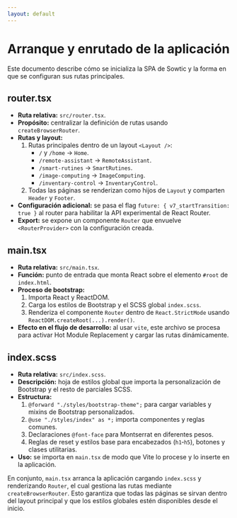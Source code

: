 ```yaml
---
layout: default
---
```


# Arranque y enrutado de la aplicación

Este documento describe cómo se inicializa la SPA de Sowtic y la forma en que se configuran sus rutas principales.

## router.tsx
- **Ruta relativa:** `src/router.tsx`.
- **Propósito:** centralizar la definición de rutas usando `createBrowserRouter`.
- **Rutas y layout:**
  1. Rutas principales dentro de un layout `<Layout />`:
     - `/` y `/home` → `Home`.
     - `/remote-assistant` → `RemoteAssistant`.
     - `/smart-rutines` → `SmartRutines`.
     - `/image-computing` → `ImageComputing`.
     - `/inventary-control` → `InventaryControl`.
  2. Todas las páginas se renderizan como hijos de `Layout` y comparten `Header` y `Footer`.
- **Configuración adicional:** se pasa el flag `future: { v7_startTransition: true }` al router para habilitar la API experimental de React Router.
- **Export:** se expone un componente `Router` que envuelve `<RouterProvider>` con la configuración creada.

## main.tsx
- **Ruta relativa:** `src/main.tsx`.
- **Función:** punto de entrada que monta React sobre el elemento `#root` de `index.html`.
- **Proceso de bootstrap:**
  1. Importa React y ReactDOM.
  2. Carga los estilos de Bootstrap y el SCSS global `index.scss`.
  3. Renderiza el componente `Router` dentro de `React.StrictMode` usando `ReactDOM.createRoot(...).render()`.
- **Efecto en el flujo de desarrollo:** al usar `vite`, este archivo se procesa para activar Hot Module Replacement y cargar las rutas dinámicamente.

## index.scss
- **Ruta relativa:** `src/index.scss`.
- **Descripción:** hoja de estilos global que importa la personalización de Bootstrap y el resto de parciales SCSS.
- **Estructura:**
  1. `@forward "./styles/bootstrap-theme";` para cargar variables y mixins de Bootstrap personalizados.
  2. `@use "./styles/index" as *;` importa componentes y reglas comunes.
  3. Declaraciones `@font-face` para Montserrat en diferentes pesos.
  4. Reglas de reset y estilos base para encabezados (`h1`‑`h5`), botones y clases utilitarias.
- **Uso:** se importa en `main.tsx` de modo que Vite lo procese y lo inserte en la aplicación.

En conjunto, `main.tsx` arranca la aplicación cargando `index.scss` y renderizando `Router`, el cual gestiona las rutas mediante `createBrowserRouter`. Esto garantiza que todas las páginas se sirvan dentro del layout principal y que los estilos globales estén disponibles desde el inicio.

